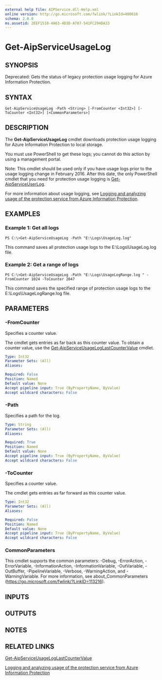 ```yaml
---
external help file: AIPService.dll-Help.xml
online version: http://go.microsoft.com/fwlink/?LinkId=400616
schema: 2.0.0
ms.assetid: 2EEF1510-4A63-4D3D-A707-541FC294DA33
---
```


# Get-AipServiceUsageLog

## SYNOPSIS
Deprecated: Gets the status of legacy protection usage logging for Azure Information Protection.

## SYNTAX

```
Get-AipServiceUsageLog -Path <String> [-FromCounter <Int32>] [-ToCounter <Int32>] [<CommonParameters>]
```

## DESCRIPTION
The **Get-AipServiceUsageLog** cmdlet downloads protection usage logging for Azure Information Protection to local storage.

You must use PowerShell to get these logs; you cannot do this action by using a management portal.

Note: This cmdlet should be used only if you have usage logs prior to the usage logging change in February 2016. After this date, the only PowerShell cmdlet that you need for protection usage logging is [Get-AipServiceUserLog](./Get-AipServiceUserLog.md).

For more information about usage logging, see [Logging and analyzing usage of the protection service from Azure Information Protection](https://docs.microsoft.com/information-protection/deploy-use/log-analyze-usage).

## EXAMPLES

### Example 1: Get all logs
```
PS C:\>Get-AipServiceUsageLog -Path "E:\Logs\UsageLog.log"
```

This command saves all protection usage logs to the E:\Logs\UsageLog.log file.

### Example 2: Get a range of logs
```
PS C:\>Get-AipServiceUsageLog -Path "E:\Logs\UsageLogRange.log " -FromCounter 1024 -ToCounter 2047
```

This command saves the specified range of protection usage logs to the E:\Logs\UsageLogRange.log file.

## PARAMETERS

### -FromCounter
Specifies a counter value. 

The cmdlet gets entries as far back as this counter value. To obtain a counter value, use the [Get-AipServiceUsageLogLastCounterValue](./Get-AipServiceUsageLogLastCounterValue.md) cmdlet.

```yaml
Type: Int32
Parameter Sets: (All)
Aliases:

Required: False
Position: Named
Default value: None
Accept pipeline input: True (ByPropertyName, ByValue)
Accept wildcard characters: False
```

### -Path
Specifies a path for the log.

```yaml
Type: String
Parameter Sets: (All)
Aliases:

Required: True
Position: Named
Default value: None
Accept pipeline input: True (ByPropertyName, ByValue)
Accept wildcard characters: False
```

### -ToCounter
Specifies a counter value.

The cmdlet gets entries as far forward as this counter value.

```yaml
Type: Int32
Parameter Sets: (All)
Aliases:

Required: False
Position: Named
Default value: None
Accept pipeline input: True (ByPropertyName, ByValue)
Accept wildcard characters: False
```

### CommonParameters
This cmdlet supports the common parameters: -Debug, -ErrorAction, -ErrorVariable, -InformationAction, -InformationVariable, -OutVariable, -OutBuffer, -PipelineVariable, -Verbose, -WarningAction, and -WarningVariable. For more information, see about_CommonParameters (https://go.microsoft.com/fwlink/?LinkID=113216).

## INPUTS

## OUTPUTS

## NOTES

## RELATED LINKS

[Get-AipServiceUsageLogLastCounterValue](./Get-AipServiceUsageLogLastCounterValue.md)

[Logging and analyzing usage of the protection service from Azure Information Protection](https://docs.microsoft.com/information-protection/deploy-use/log-analyze-usage)
